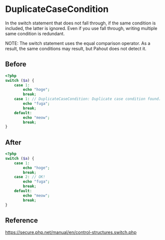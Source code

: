 # DuplicateCaseCondition

In the switch statement that does not fall through, if the same condition is included, the latter is ignored. Even if you use fall through, writing multiple same condition is redundant.

NOTE: The switch statement uses the equal comparison operator. As a result, the same conditions may result, but Pahout does not detect it.

## Before

```php
<?php
switch ($a) {
    case 1:
        echo "hoge";
        break;
    case 1: // DuplicateCaseCondition: Duplicate case condition found.
        echo "fuga";
        break;
    default:
        echo "meow";
        break;
}
```

## After

```php
<?php
switch ($a) {
    case 1:
        echo "hoge";
        break;
    case 2: // OK!
        echo "fuga";
        break;
    default:
        echo "meow";
        break;
}
```

## Reference

https://secure.php.net/manual/en/control-structures.switch.php

